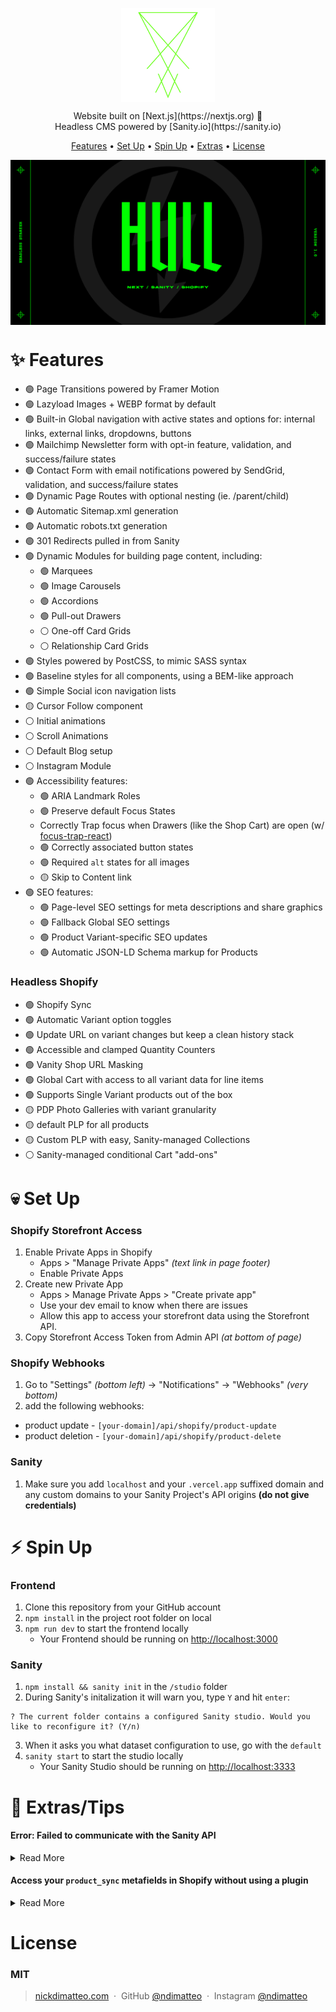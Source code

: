 <p align="center">
<img src="public/HULL-Logo.svg" align="center" height="150" />
</p>
<p align="center">
Website built on [Next.js](https://nextjs.org) 🤘 <br />
Headless CMS powered by [Sanity.io](https://sanity.io)
</p>

<p align="center">
  <a href="#-features">Features</a> •
  <a href="#-set-up">Set Up</a> •
  <a href="#-spin-up">Spin Up</a> •
  <a href="#-extrastips">Extras</a> •
  <a href="#license">License</a>
</p>

<img src="public/HULL.png" align="center" />

# ✨ Features

- 🟢 Page Transitions powered by Framer Motion
- 🟢 Lazyload Images + WEBP format by default
- 🟢 Built-in Global navigation with active states and options for: internal links, external links, dropdowns, buttons
- 🟢 Mailchimp Newsletter form with opt-in feature, validation, and success/failure states
- 🟢 Contact Form with email notifications powered by SendGrid, validation, and success/failure states
- 🟢 Dynamic Page Routes with optional nesting (ie. /parent/child)
- 🟢 Automatic Sitemap.xml generation
- 🟢 Automatic robots.txt generation
- 🟢 301 Redirects pulled in from Sanity
- 🟢 Dynamic Modules for building page content, including:
   - 🟢 Marquees
   - 🟢 Image Carousels
   - 🟢 Accordions
   - 🟢 Pull-out Drawers
   - ⚪ One-off Card Grids
   - ⚪ Relationship Card Grids
- 🟢 Styles powered by PostCSS, to mimic SASS syntax
- 🟢 Baseline styles for all components, using a BEM-like approach
- 🟢 Simple Social icon navigation lists
- 🟡 Cursor Follow component
- ⚪ Initial animations
- ⚪ Scroll Animations
- ⚪ Default Blog setup
- ⚪ Instagram Module
- 🟢 Accessibility features:
   - 🟢 ARIA Landmark Roles
   - 🟢 Preserve default Focus States
   - Correctly Trap focus when Drawers (like the Shop Cart) are open (w/ [focus-trap-react](https://www.npmjs.com/package/focus-trap-react))
   - 🟢 Correctly associated button states
   - 🟢 Required `alt` states for all images
   - 🟡 Skip to Content link
- 🟢 SEO features:
   - 🟢 Page-level SEO settings for meta descriptions and share graphics
   - 🟢 Fallback Global SEO settings
   - 🟢 Product Variant-specific SEO updates
   - 🟢 Automatic JSON-LD Schema markup for Products
   
### Headless Shopify
- 🟢 Shopify Sync
- 🟢 Automatic Variant option toggles
- 🟢 Update URL on variant changes but keep a clean history stack
- 🟢 Accessible and clamped Quantity Counters
- 🟢 Vanity Shop URL Masking
- 🟢 Global Cart with access to all variant data for line items
- 🟢 Supports Single Variant products out of the box
- 🟡 PDP Photo Galleries with variant granularity
- 🟡 default PLP for all products
- 🟡 Custom PLP with easy, Sanity-managed Collections
- ⚪ Sanity-managed conditional Cart "add-ons"
   
# 💀 Set Up

### Shopify Storefront Access
1. Enable Private Apps in Shopify
   - Apps > "Manage Private Apps" *(text link in page footer)*
   - Enable Private Apps
2. Create new Private App
   - Apps > Manage Private Apps > "Create private app" 
   - Use your dev email to know when there are issues
   - Allow this app to access your storefront data using the Storefront API.
3. Copy Storefront Access Token from Admin API *(at bottom of page)*

### Shopify Webhooks
1. Go to "Settings" *(bottom left)* -> "Notifications" -> "Webhooks" *(very bottom)*
2. add the following webhooks:
  - product update - `[your-domain]/api/shopify/product-update`
  - product deletion - `[your-domain]/api/shopify/product-delete`
  
### Sanity
1. Make sure you add `localhost` and your `.vercel.app` suffixed domain and any custom domains to your Sanity Project's API origins **(do not give credentials)**

# ⚡ Spin Up

### Frontend
1. Clone this repository from your GitHub account
2. `npm install` in the project root folder on local
3. `npm run dev` to start the frontend locally
   - Your Frontend should be running on [http://localhost:3000](http://localhost:3000)
   
### Sanity
1. `npm install && sanity init` in the `/studio` folder
2. During Sanity's initalization it will warn you, type `Y` and hit `enter`:
```
? The current folder contains a configured Sanity studio. Would you like to reconfigure it? (Y/n)
```
3. When it asks you what dataset configuration to use, go with the `default`
4. `sanity start` to start the studio locally
   - Your Sanity Studio should be running on [http://localhost:3333](http://localhost:3333)


# 🤘 Extras/Tips

#### Error: Failed to communicate with the Sanity API
<details>
<summary>
Read More
</summary>
If you get this error in your CLI, you need to logout and log back in again, unfortunately. Simply do `sanity logout` and then `sanity login` to fix.
</details>

#### Access your `product_sync` metafields in Shopify without using a plugin
<details>
<summary>
Read More
</summary>
1. Simply navigate to: https://[store_id].myshopify.com/admin/bulk?resource_name=Product&edit=metafields.sanity.product_sync
</details>

# License

### MIT
> [nickdimatteo.com](https://nickdimatteo.com) &nbsp;&middot;&nbsp;
> GitHub [@ndimatteo](https://github.com/ndimatteo) &nbsp;&middot;&nbsp;
> Instagram [@ndimatteo](https://instagram.com/ndimatteo)
